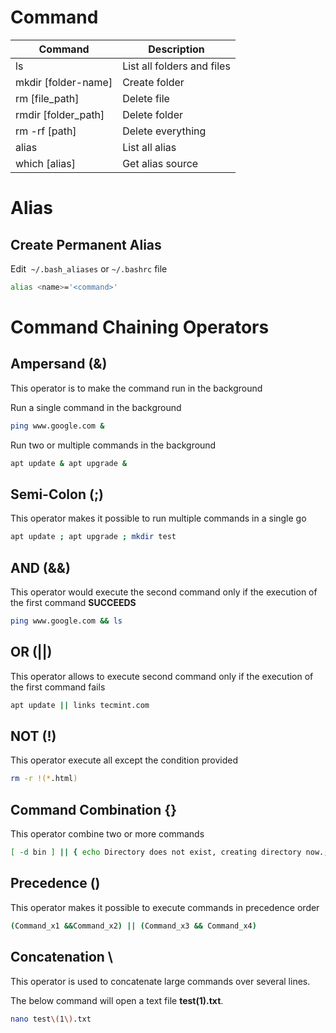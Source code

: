 # Command
| Command             | Description                |
| ------------------- | -------------------------- |
| ls                  | List all folders and files |
| mkdir [folder-name] | Create folder              |
| rm [file_path]      | Delete file                |
| rmdir [folder_path] | Delete folder              |
| rm -rf [path]       | Delete everything          |
| alias               | List all alias             |
| which [alias]       | Get alias source           |
# Alias
## Create Permanent Alias
Edit  `~/.bash_aliases` or `~/.bashrc`  file
```bash
alias <name>='<command>'
```
# Command Chaining Operators
## Ampersand (&)
This operator is to make the command run in the background

Run a single command in the background
```bash
ping www.google.com &
```

Run two or multiple commands in the background
```bash
apt update & apt upgrade &
```
## Semi-Colon (;)
This operator makes it possible to run multiple commands in a single go
```bash
apt update ; apt upgrade ; mkdir test
```
## AND (&&)
This operator would execute the second command only if the execution of the first command **SUCCEEDS**
```bash
ping www.google.com && ls
```
## OR (||)
This operator allows to execute second command only if the execution of the first command fails
```bash
apt update || links tecmint.com
```
## NOT (!)
This operator execute all except the condition provided
```bash
rm -r !(*.html)
```
## Command Combination {}
This operator combine two or more commands
```bash
[ -d bin ] || { echo Directory does not exist, creating directory now.; mkdir bin; } && echo Directory exists.
```
## Precedence ()
This operator makes it possible to execute commands in precedence order
```bash
(Command_x1 &&Command_x2) || (Command_x3 && Command_x4)
```
## Concatenation \\
This operator is used to concatenate large commands over several lines.

The below command will open a text file **test(1).txt**.
```bash
nano test\(1\).txt
```